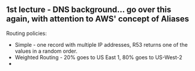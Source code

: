 

## 1st lecture - DNS background... go over this again, with attention to AWS' concept of Aliases

Routing policies:
- Simple - one record with multiple IP addresses, R53 returns one of the values in a random order.
- Weighted Routing - 20% goes to US East 1, 80% goes to US-West-2
- 
